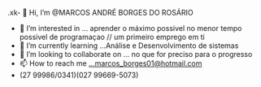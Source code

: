 .xk- 👋 Hi, I’m @MARCOS ANDRÉ BORGES DO ROSÁRIO
- 👀 I’m interested in ... aprender o máximo possivel no menor tempo possivel de programaçao // um primeiro emprego em ti
- 🌱 I’m currently learning ...Análise e Desenvolvimento de sistemas
- 💞️ I’m looking to collaborate on ... no que for preciso para o progresso
- 📫 How to reach me ...marcos_borges01@hotmail.com
- (27 99986/0341)(027 99669-5073)

<!---
marcos015/marcos015 is a ✨ special ✨ repository because its `README.md` (this file) appears on your GitHub profile.
You can click the Preview link to take a look at your changes.
--->
